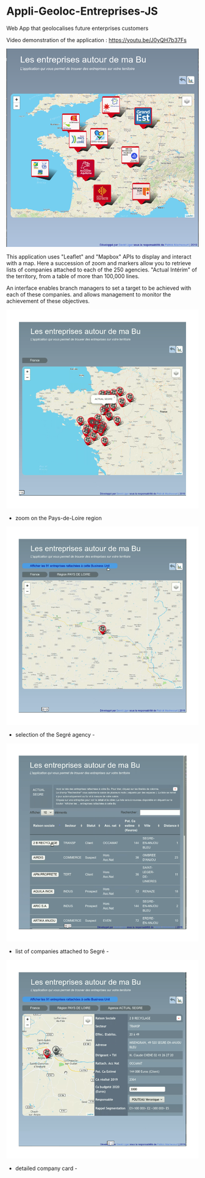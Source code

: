# Appli-Geoloc-Entreprises-JS
Web App that geolocalises future enterprises customers

Video demonstration of the application : https://youtu.be/J0yQH7b37Fs

![alt text](https://github.com/DavidLiger/Appli-Geoloc-Entreprises-JS/blob/master/images/page-accueil.png)

This application uses "Leaflet" and "Mapbox" APIs to display and interact with a map. 
Here a succession of zoom and markers allow you to retrieve lists of companies attached to each of the 250 agencies. 
"Actual Intérim" of the territory, from a table of more than 100,000 lines.

An interface enables branch managers to set a target to be achieved with each of these companies. 
and allows management to monitor the achievement of these objectives.

![alt text](https://github.com/DavidLiger/Appli-Geoloc-Entreprises-JS/blob/master/images/zoom-1.png)
- zoom on the Pays-de-Loire region 

![alt text](https://github.com/DavidLiger/Appli-Geoloc-Entreprises-JS/blob/master/images/zoom-2.png)
- selection of the Segré agency -

![alt text](https://github.com/DavidLiger/Appli-Geoloc-Entreprises-JS/blob/master/images/zoom-3.png)
- list of companies attached to Segré -

![alt text](https://github.com/DavidLiger/Appli-Geoloc-Entreprises-JS/blob/master/images/zoom-4.png)
- detailed company card -
